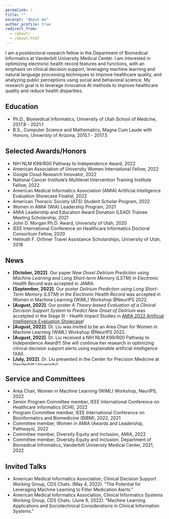 ```yaml
---
permalink: /
title: ""
excerpt: "About me"
author_profile: true
redirect_from: 
  - /about/
  - /about.html
---
```


I am a postdoctoral research fellow in the Department of Biomedical Informatics at Vanderbilt University Medical Center. I am interested in optimizing electronic health record features and functions, with an emphasis on clinical decision support, leveraging machine learning and natural language processing techniques to improve healthcare quality, and analyzing public perceptions using social and behavioral science. My research goal is to leverage innovative AI methods to improve healthcare quality and reduce health disparities.  


## Education
* Ph.D., Biomedical Informatics, University of Utah School of Medcine, 2017.8 - 2021.1
* B.S., Computer Science and Mathematics, Magna Cum Laude with Honors, Univeristy of Arizona, 2015.1 - 2017.5

## Selected Awards/Honors
* NIH NLM K99/R00 Pathway to Independence Award, 2022
* American Association of University Women International Fellow, 2022
* Google Cloud Research Innovator, 2022
* National Cancer Institute’s Multilevel Intervention Training Institute Fellow, 2022
* American Medical Informatics Association (AMIA) Artificial Intelligence Evaluation Showcase Finalist, 2022
* American Thoracic Society (ATS) Student Scholar Program, 2022
* Women in AMIA (WIA) Leadership Program, 2021
* AMIA Leadership and Education Award Donation (LEAD) Trainee Meeting Scholarship, 2021
* John D. Morgan Ph.D. Award, University of Utah, 2020
* IEEE International Conference on Healthcare Informatics Doctoral Consortium Fellow, 2020
* Helmuth F. Orthner Travel Assistance Scholarships, University of Utah, 2018


## News 

<ul style="width: auto; height: 300px; overflow: auto">
  <li> <b>[October, 2022]</b>. Our paper <i>New Onset Delirium Prediction using Machine Learning and Long Short-term Memory (LSTM) in Electronic Health Record</i> was accepted in JAMIA.</li>
  <li> <b>[September, 2022]</b>. Our poster <i>Delirium Prediction using Long Short-Term Memory (LSTM) in the Electronic Health Record</i> was accepted in Women in Machine Learning (WiML) Workshop @NeurIPS 2022.</li>
  <li> <b>[August, 2022]</b>. Our poster <i>A Theory-based Evaluation of a Clinical Decision Support System to Predict New Onset of Delirium</i> was accetpted in the Stage III - Health Impact Studies in <a href="https://amia.org/education-events/amia-2022-artificial-intelligence-evaluation-showcase">AMIA 2022 Artificial Intelligence Evaluation Showcase</a>!</li> 
  <li> <b>[August, 2022]</b>. Dr. Liu was invited to be an Area Chair for Women in Machine Learning (WiML) Workshop @NeurIPS 2022. </li> 
  <li> <b>[August, 2022]</b>. Dr. Liu received a NIH NLM K99/R00 Pathway to Independence Award!!! She will continue her research in optimizing clinical decision support alerts using explainable artificial intelligence (XAI). </li> 
  <li> <b>[July, 2022]</b>. Dr. Liu presented in the Center for Precision Medicine at Vanderbilt University! </li> 
  <li> <b>[June, 2022]</b>. Our poster is accepted in <a href="https://amia.org/education-events/amia-2022-annual-symposium">AMIA 2022 Annual Symposium</a>! </li>
  <li> <b>[June, 2022]</b>. Dr. Liu graudated from NCI Multilevel Intervention Training Institute (MLTI)! </li>
   <li> <b>[June, 2022]</b>. Our paper is published in <a href="https://doi.org/10.1093/jamia/ocac089">JAMIA</a>! </li>
   <li> <b>[May, 2022]</b>. Dr. Liu presented in the AMIA Clninical Informatics Conference in Houston, TX! </li>
   <li> <b>[May, 2022]</b>. Dr. Liu successfully completed the Women in AMIA Leadership Program in Midway, UT! </li>
   <li> <b>[May, 2022]</b>. Dr. Liu was invited to give a talk in the <a href="https://amia.org/community/working-groups/clinical-information-systems">AMIA Clinical Informatics Systems Working Group</a>! </li>
  <li> <b>[May, 2022]</b>. Our paper was featured by <a href="https://psnet.ahrq.gov/periodic-issue/periodic-issue-340">Agency for Healthcare Research and Quality (AHRQ)</a>! </li>

</ul>


## Service and Committees
* Area Chair, Women in Machine Learning (WiML) Workshop, NeurIPS, 2022
* Senior Program Committee member, IEEE International Conference on Healthcare Informatics (ICHI), 2022
* Program Committee member, IEEE International Conference on Bioinformatics and Biomedicine (BIBM), 2022, 2021
* Committee member, Women in AMIA (Awards and Leadership, Pathways), 2022
* Committee member, Diversity Equity and Inclusion, AMIA, 2022
* Committee member, Diversity Equity and Inclusion, Department of Biomedical Infromatics, Vanderbilt Univeristy Medical Center, 2021, 2022

## Invited Talks
* American Medical Informatics Association, Clinical Decision Support Working Group, CDS Chats. (May 4, 2022). “The Potential for Leveraging Machine Learning to Filter Medication Alerts.” 
* American Medical Informatics Association, Clinical Informatics Systems Working Group, CDS Chats. (June 6, 2022). “Machine Learning Applications and Sociotechnical Considerations in Clinical Information Systems.” 

<script type="text/javascript" id="clustrmaps" src="//clustrmaps.com/map_v2.js?d=gkDtTE4gLkPP-0gfMb159XqHXaiOG_8lHVxggmLMedA&cl=ffffff&w=a"></script>

